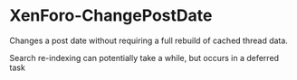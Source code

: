 XenForo-ChangePostDate
======================

Changes a post date without requiring a full rebuild of cached thread data.

Search re-indexing can potentially take a while, but occurs in a deferred task